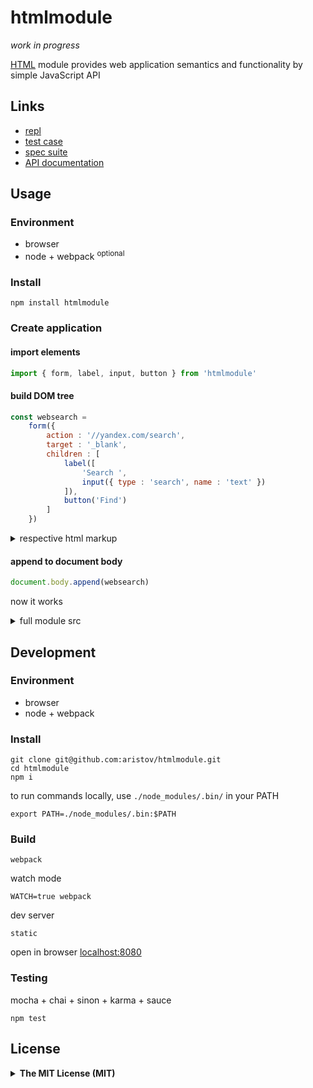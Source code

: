 # htmlmodule

<!--
todo links: dist, dist global, spec, repl, test, documentation, browser support (shim)
-->

<em>work in progress</em>

[HTML](//html.spec.whatwg.org)
module provides web application semantics and functionality by simple JavaScript API

## Links

 - [repl](//aristov.github.io/htmlmodule/repl/repl.html)
 - [test case](//aristov.github.io/htmlmodule/test/test.html)
 - [spec suite](//aristov.github.io/htmlmodule/spec/spec.html)
 - [API documentation](//aristov.github.io/htmlmodule/documentation)

## Usage

### Environment

 - browser
 - node + webpack <sup>optional</sup>

### Install

```
npm install htmlmodule
```

### Create application

#### import elements

```js
import { form, label, input, button } from 'htmlmodule'
```

#### build DOM tree

```js
const websearch = 
    form({
        action : '//yandex.com/search',
        target : '_blank',
        children : [
            label([
                'Search ',
                input({ type : 'search', name : 'text' })
            ]),
            button('Find')
        ]
    })
```

<details>
<summary>respective html markup</summary>
<!--now `websearch` DOM structure is respective to this markup-->
```html
<form action=//yandex.com/search target=_blank>
    <label>
        Search 
        <input type=search name=text>
    </label>
    <button>Find</button>
</form>
```
</details>

#### append to document body

```js
document.body.append(websearch)
```

now it works

<details>
<summary>full module src</summary>

```js
import { form, label, input, button } from 'htmlmodule'

const websearch = 
    form({
        action : '//yandex.com/search',
        target : '_blank',
        children : [
            label([
                'Search ',
                input({ type : 'search', name : 'text' })
            ]),
            button('Find')
        ]
    })
    
document.body.append(websearch)
```
</details>

## Development

### Environment

 - browser
 - node + webpack

### Install

```
git clone git@github.com:aristov/htmlmodule.git
cd htmlmodule
npm i
```

to run commands locally, use `./node_modules/.bin/` in your PATH

```
export PATH=./node_modules/.bin:$PATH
```

### Build

```
webpack
```

watch mode

```
WATCH=true webpack
```

dev server

```
static
```

open in browser [localhost:8080](//localhost:8080/)

### Testing

mocha + chai + sinon + karma + sauce
```
npm test
```

## License

<details>
<summary><strong>The MIT License (MIT)</strong></summary>
Copyright (c) 2016 Viacheslav Aristov

Permission is hereby granted, free of charge, to any person obtaining a copy of this software and associated documentation files (the "Software"), to deal in the Software without restriction, including without limitation the rights to use, copy, modify, merge, publish, distribute, sublicense, and/or sell copies of the Software, and to permit persons to whom the Software is furnished to do so, subject to the following conditions:

The above copyright notice and this permission notice shall be included in all copies or substantial portions of the Software.

THE SOFTWARE IS PROVIDED "AS IS", WITHOUT WARRANTY OF ANY KIND, EXPRESS OR IMPLIED, INCLUDING BUT NOT LIMITED TO THE WARRANTIES OF MERCHANTABILITY, FITNESS FOR A PARTICULAR PURPOSE AND NONINFRINGEMENT. IN NO EVENT SHALL THE AUTHORS OR COPYRIGHT HOLDERS BE LIABLE FOR ANY CLAIM, DAMAGES OR OTHER LIABILITY, WHETHER IN AN ACTION OF CONTRACT, TORT OR OTHERWISE, ARISING FROM, OUT OF OR IN CONNECTION WITH THE SOFTWARE OR THE USE OR OTHER DEALINGS IN THE SOFTWARE.
</details>

